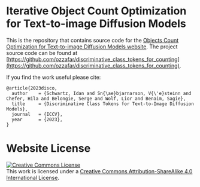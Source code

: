 # Iterative Object Count Optimization for Text-to-image Diffusion Models


This is the repository that contains source code for the [Objects Count Optimization for Text-to-image Diffusion Models website](https://ozzafar.github.io/count_token/). The project source code can be found at  [https://github.com/ozzafar/discriminative_class_tokens_for_counting](https://github.com/ozzafar/discriminative_class_tokens_for_counting).

If you find the work useful please cite:
```
@article{2023disco,
  author    = {Schwartz, Idan and Sn{\ae}bjarnarson, V{\'e}steinn and Chefer, Hila and Belongie, Serge and Wolf, Lior and Benaim, Sagie},
  title     = {Discriminative Class Tokens for Text-to-Image Diffusion Models},
  journal   = {ICCV},
  year      = {2023},
}
```

# Website License
<a rel="license" href="http://creativecommons.org/licenses/by-sa/4.0/"><img alt="Creative Commons License" style="border-width:0" src="https://i.creativecommons.org/l/by-sa/4.0/88x31.png" /></a><br />This work is licensed under a <a rel="license" href="http://creativecommons.org/licenses/by-sa/4.0/">Creative Commons Attribution-ShareAlike 4.0 International License</a>.
